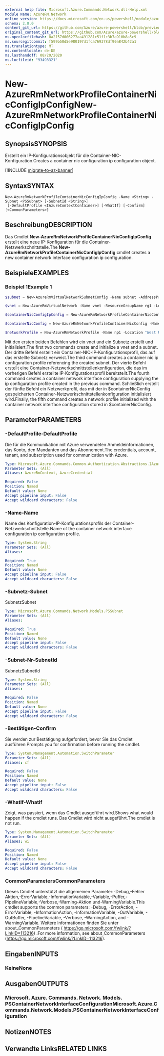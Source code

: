 ```yaml
---
external help file: Microsoft.Azure.Commands.Network.dll-Help.xml
Module Name: AzureRM.Network
online version: https://docs.microsoft.com/en-us/powershell/module/azurerm.network/new-AzureRmNetworkProfileContainerNicconfigipconfig
schema: 2.0.0
content_git_url: https://github.com/Azure/azure-powershell/blob/preview/src/ResourceManager/Network/Commands.Network/help/New-AzureRmContainerNicConfigIpConfig.md
original_content_git_url: https://github.com/Azure/azure-powershell/blob/preview/src/ResourceManager/Network/Commands.Network/help/New-AzureRmContainerNicConfigIpConfig.md
ms.openlocfilehash: 0a2157d006277aa491281c51f1c3b7a910b8a5c9
ms.sourcegitcommit: f599b50d5e980197d1fca769378df90a842b42a1
ms.translationtype: MT
ms.contentlocale: de-DE
ms.lasthandoff: 08/20/2020
ms.locfileid: "93498321"
---
```

# <span data-ttu-id="10260-101">New-AzureRmNetworkProfileContainerNicConfigIpConfig</span><span class="sxs-lookup"><span data-stu-id="10260-101">New-AzureRmNetworkProfileContainerNicConfigIpConfig</span></span>

## <span data-ttu-id="10260-102">Synopsis</span><span class="sxs-lookup"><span data-stu-id="10260-102">SYNOPSIS</span></span>
<span data-ttu-id="10260-103">Erstellt ein IP-Konfigurationsobjekt für die Container-NIC-Konfiguration.</span><span class="sxs-lookup"><span data-stu-id="10260-103">Creates a container nic configuration ip configuration object.</span></span>

[!INCLUDE [migrate-to-az-banner](../../includes/migrate-to-az-banner.md)]

## <span data-ttu-id="10260-104">Syntax</span><span class="sxs-lookup"><span data-stu-id="10260-104">SYNTAX</span></span>

```
New-AzureRmNetworkProfileContainerNicConfigIpConfig -Name <String> -Subnet <PSSubnet> [-SubnetId <String>]
 [-DefaultProfile <IAzureContextContainer>] [-WhatIf] [-Confirm] [<CommonParameters>]
```

## <span data-ttu-id="10260-105">Beschreibung</span><span class="sxs-lookup"><span data-stu-id="10260-105">DESCRIPTION</span></span>
<span data-ttu-id="10260-106">Das Cmdlet **New-AzureRmNetworkProfileContainerNicConfigIpConfig** erstellt eine neue IP-Konfiguration für die Container-Netzwerkschnittstelle.</span><span class="sxs-lookup"><span data-stu-id="10260-106">The **New-AzureRmNetworkProfileContainerNicConfigIpConfig** cmdlet creates a new container network interface configuration ip configuration.</span></span> 

## <span data-ttu-id="10260-107">Beispiele</span><span class="sxs-lookup"><span data-stu-id="10260-107">EXAMPLES</span></span>

### <span data-ttu-id="10260-108">Beispiel 1</span><span class="sxs-lookup"><span data-stu-id="10260-108">Example 1</span></span>
```powershell
$subnet = New-AzureRmVirtualNetworkSubnetConfig -Name subnet -AddressPrefix 10.0.1.0/24

$vnet = New-AzureRmVirtualNetwork -Name vnet -ResourceGroupName rg1 -Location "West US" -AddressPrefix 10.0.0.0/16 -Subnet $subnet

$containerNicConfigIpConfig = New-AzureRmNetworkProfileContainerNicConfigIpConfig -Name ipconfigprofile1 -Subnet $vnet.Subnets[0]

$containerNicConfig = New-AzureRmNetworkProfileContainerNicConfig -Name cnic -IpConfiguration containerNicConfigIpConfig

$networkProfile = New-AzureRmNetworkProfile -Name np1 -Location "West US" -ResourceGroupName rg1 -ContainerNetworkInterfaceConfiguration $containerNicConfig
```

<span data-ttu-id="10260-109">Mit den ersten beiden Befehlen wird ein vnet und ein Subnetz erstellt und initialisiert.</span><span class="sxs-lookup"><span data-stu-id="10260-109">The first two commands create and initialize a vnet and a subnet.</span></span> <span data-ttu-id="10260-110">Der dritte Befehl erstellt ein Container-NIC-IP-Konfigurationsprofil, das auf das erstellte Subnetz verweist.</span><span class="sxs-lookup"><span data-stu-id="10260-110">The third command creates a container nic ip configuration profile referencing the created subnet.</span></span>  <span data-ttu-id="10260-111">Der vierte Befehl erstellt eine Container-Netzwerkschnittstellenkonfiguration, die das im vorherigen Befehl erstellte IP-Konfigurationsprofil bereitstellt.</span><span class="sxs-lookup"><span data-stu-id="10260-111">The fourth command creates a container network interface configuration supplying the ip configuration profile created in the previous command.</span></span> <span data-ttu-id="10260-112">Schließlich erstellt der fünfte Befehl ein Netzwerkprofil, das mit der in $containerNicConfig gespeicherten Container-Netzwerkschnittstellenkonfiguration initialisiert wird.</span><span class="sxs-lookup"><span data-stu-id="10260-112">Finally, the fifth command creates a network profile initialized with the container network interface configuration stored in $containerNicConfig.</span></span>

## <span data-ttu-id="10260-113">Parameter</span><span class="sxs-lookup"><span data-stu-id="10260-113">PARAMETERS</span></span>

### <span data-ttu-id="10260-114">-DefaultProfile</span><span class="sxs-lookup"><span data-stu-id="10260-114">-DefaultProfile</span></span>
<span data-ttu-id="10260-115">Die für die Kommunikation mit Azure verwendeten Anmeldeinformationen, das Konto, den Mandanten und das Abonnement.</span><span class="sxs-lookup"><span data-stu-id="10260-115">The credentials, account, tenant, and subscription used for communication with Azure.</span></span>

```yaml
Type: Microsoft.Azure.Commands.Common.Authentication.Abstractions.IAzureContextContainer
Parameter Sets: (All)
Aliases: AzureRmContext, AzureCredential

Required: False
Position: Named
Default value: None
Accept pipeline input: False
Accept wildcard characters: False
```

### <span data-ttu-id="10260-116">-Name</span><span class="sxs-lookup"><span data-stu-id="10260-116">-Name</span></span>
<span data-ttu-id="10260-117">Name des Konfiguration-IP-Konfigurationsprofils der Container-Netzwerkschnittstelle.</span><span class="sxs-lookup"><span data-stu-id="10260-117">Name of the container network interface configuration ip configuration profile.</span></span>

```yaml
Type: System.String
Parameter Sets: (All)
Aliases:

Required: True
Position: Named
Default value: None
Accept pipeline input: False
Accept wildcard characters: False
```

### <span data-ttu-id="10260-118">-Subnetz</span><span class="sxs-lookup"><span data-stu-id="10260-118">-Subnet</span></span>
<span data-ttu-id="10260-119">Subnetz</span><span class="sxs-lookup"><span data-stu-id="10260-119">Subnet</span></span>

```yaml
Type: Microsoft.Azure.Commands.Network.Models.PSSubnet
Parameter Sets: (All)
Aliases:

Required: True
Position: Named
Default value: None
Accept pipeline input: False
Accept wildcard characters: False
```

### <span data-ttu-id="10260-120">-Subnet-Nr</span><span class="sxs-lookup"><span data-stu-id="10260-120">-SubnetId</span></span>
<span data-ttu-id="10260-121">Subnetz</span><span class="sxs-lookup"><span data-stu-id="10260-121">SubnetId</span></span>

```yaml
Type: System.String
Parameter Sets: (All)
Aliases:

Required: False
Position: Named
Default value: None
Accept pipeline input: False
Accept wildcard characters: False
```

### <span data-ttu-id="10260-122">-Bestätigen</span><span class="sxs-lookup"><span data-stu-id="10260-122">-Confirm</span></span>
<span data-ttu-id="10260-123">Sie werden zur Bestätigung aufgefordert, bevor Sie das Cmdlet ausführen.</span><span class="sxs-lookup"><span data-stu-id="10260-123">Prompts you for confirmation before running the cmdlet.</span></span>

```yaml
Type: System.Management.Automation.SwitchParameter
Parameter Sets: (All)
Aliases: cf

Required: False
Position: Named
Default value: None
Accept pipeline input: False
Accept wildcard characters: False
```

### <span data-ttu-id="10260-124">-WhatIf</span><span class="sxs-lookup"><span data-stu-id="10260-124">-WhatIf</span></span>
<span data-ttu-id="10260-125">Zeigt, was passiert, wenn das Cmdlet ausgeführt wird.</span><span class="sxs-lookup"><span data-stu-id="10260-125">Shows what would happen if the cmdlet runs.</span></span>
<span data-ttu-id="10260-126">Das Cmdlet wird nicht ausgeführt.</span><span class="sxs-lookup"><span data-stu-id="10260-126">The cmdlet is not run.</span></span>

```yaml
Type: System.Management.Automation.SwitchParameter
Parameter Sets: (All)
Aliases: wi

Required: False
Position: Named
Default value: None
Accept pipeline input: False
Accept wildcard characters: False
```

### <span data-ttu-id="10260-127">CommonParameters</span><span class="sxs-lookup"><span data-stu-id="10260-127">CommonParameters</span></span>
<span data-ttu-id="10260-128">Dieses Cmdlet unterstützt die allgemeinen Parameter:-Debug,-Fehler Aktion,-ErrorVariable,-InformationVariable,-Variable,-Puffer,-PipelineVariable,-Verbose,-Warning-Aktion und-WarningVariable.</span><span class="sxs-lookup"><span data-stu-id="10260-128">This cmdlet supports the common parameters: -Debug, -ErrorAction, -ErrorVariable, -InformationAction, -InformationVariable, -OutVariable, -OutBuffer, -PipelineVariable, -Verbose, -WarningAction, and -WarningVariable.</span></span> <span data-ttu-id="10260-129">Weitere Informationen finden Sie unter about_CommonParameters ( https://go.microsoft.com/fwlink/?LinkID=113216) .</span><span class="sxs-lookup"><span data-stu-id="10260-129">For more information, see about_CommonParameters (https://go.microsoft.com/fwlink/?LinkID=113216).</span></span>

## <span data-ttu-id="10260-130">Eingaben</span><span class="sxs-lookup"><span data-stu-id="10260-130">INPUTS</span></span>

### <span data-ttu-id="10260-131">Keine</span><span class="sxs-lookup"><span data-stu-id="10260-131">None</span></span>

## <span data-ttu-id="10260-132">Ausgaben</span><span class="sxs-lookup"><span data-stu-id="10260-132">OUTPUTS</span></span>

### <span data-ttu-id="10260-133">Microsoft. Azure. Commands. Network. Models. PSContainerNetworkInterfaceConfiguration</span><span class="sxs-lookup"><span data-stu-id="10260-133">Microsoft.Azure.Commands.Network.Models.PSContainerNetworkInterfaceConfiguration</span></span>

## <span data-ttu-id="10260-134">Notizen</span><span class="sxs-lookup"><span data-stu-id="10260-134">NOTES</span></span>

## <span data-ttu-id="10260-135">Verwandte Links</span><span class="sxs-lookup"><span data-stu-id="10260-135">RELATED LINKS</span></span>
